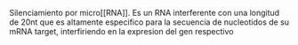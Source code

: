 Silenciamiento por micro[[RNA]]. Es un RNA interferente con una longitud de 20nt que es altamente especifico para la secuencia de nucleotidos de su mRNA target, interfiriendo en la expresion del gen respectivo